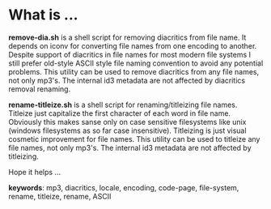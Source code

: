 # What is ...
**remove-dia.sh** is a shell script for removing diacritics from file name. It depends on iconv for converting file
 names from one encoding to another. Despite support of diacritics in file names for most modern file systems I still
 prefer old-style ASCII style file naming convention to avoid any potential problems. This utility can be used to remove
 diacritics from any file names, not only mp3's. The internal id3 metadata are not affected by diacritics removal renaming.
 
**rename-titleize.sh** is a shell script for renaming/titleizing file names. Titleize just capitalize the first character
 of each word in file name. Obviously this makes sanse only on case sensitive filesystems like unix (windows filesystems
 as so far case insensitive). Titleizing is just visual cosmetic improvement for file names. This utility can be used to 
 titleize any file names, not only mp3's. The internal id3 metadata are not affected by titleizing.    


Hope it helps ...


**keywords**: mp3, diacritics, locale, encoding, code-page, file-system, rename, titleize, rename, ASCII

